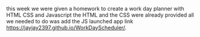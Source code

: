 this week we were given a homework to create a work day planner with HTML CSS and Javascript
the HTML and the CSS were already provided all we needed to do was add the JS 
launched app link
https://jayjay2397.github.io/WorkDayScheduler/.
